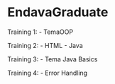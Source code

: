 # EndavaGraduate

Training 1: - TemaOOP

Training 2: - HTML
	    - Java

Training 3: - Tema Java Basics

Training 4: - Error Handling
